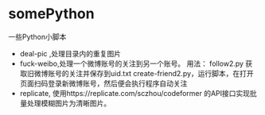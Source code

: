 # somePython
一些Python小脚本

- deal-pic ,处理目录内的重复图片
- fuck-weibo,处理一个微博账号的关注到另一个账号。
用法：
follow2.py 获取旧微博账号的关注并保存到uid.txt
create-friend2.py，运行脚本，在打开页面扫码登录新微博账号，然后便会执行程序自动关注
- replicate, 使用https://replicate.com/sczhou/codeformer 的API接口实现批量处理模糊图片为清晰图片。